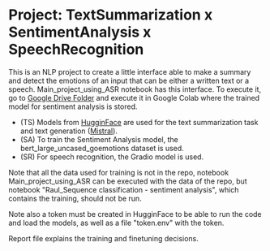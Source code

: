 # Project: TextSummarization x SentimentAnalysis x SpeechRecognition

This is an NLP project to create a little interface able to make a summary and detect the emotions of an input that can be either a written text or a speech. Main_project_using_ASR notebook has this interface. To execute it, go to [Google Drive Folder](https://drive.google.com/drive/u/2/folders/0AA8yMQl1DjrDUk9PVA) and execute it in Google Colab where the trained model for sentiment analysis is stored.

- (TS) Models from [HugginFace](https://huggingface.co/) are used for the text summarization task and text generation ([Mistral](https://huggingface.co/mistralai/Mistral-7B-Instruct-v0.2)).
- (SA) To train the Sentiment Analysis model, the bert_large_uncased_goemotions dataset is used.
- (SR) For speech recognition, the Gradio model is used.

Note that all the data used for training is not in the repo, notebook Main_project_using_ASR can be executed with the data of the repo, but notebook "Raul_Sequence classification - sentiment analysis", which contains the training, should not be run.

Note also a token must be created in HugginFace to be able to run the code and load the models, as well as a file "token.env" with the token.

Report file explains the training and finetuning decisions.
